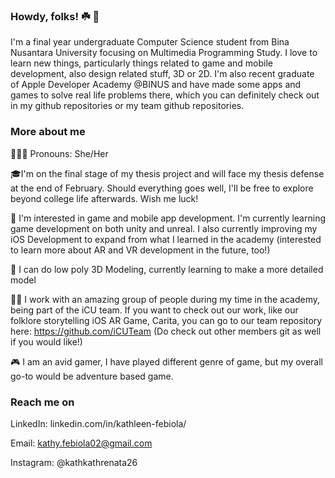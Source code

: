 ### Howdy, folks! ☘️ 👋

I'm a final year undergraduate Computer Science student from Bina Nusantara University focusing on Multimedia Programming Study. I love to learn new things, particularly things related to game and mobile development, also design related stuff, 3D or 2D. I'm also recent graduate of Apple Developer Academy @BINUS and have made some apps and games to solve real life problems there, which you can definitely check out in my github repositories or my team github repositories.

### More about me
🧘🏼‍♂️ Pronouns: She/Her

🎓I'm on the final stage of my thesis project and will face my thesis defense at the end of February. Should everything goes well, I'll be free to explore beyond college life afterwards. Wish me luck!

🥂 I'm interested in game and mobile app development. I'm currently learning game development on both unity and unreal. I also currently improving my iOS Development to expand from what I learned in the academy (interested to learn more about AR and VR development in the future, too!)

💎 I can do low poly 3D Modeling, currently learning to make a more detailed model

👌🏻 I work with an amazing group of people during my time in the academy, being part of the iCU team. If you want to check out our work, like our folklore storytelling iOS AR Game, Carita, you can go to our team repository here: https://github.com/iCUTeam (Do check out other members git as well if you would like!)

🎮 I am an avid gamer, I have played different genre of game, but my overall go-to would be adventure based game.

### Reach me on

LinkedIn: linkedin.com/in/kathleen-febiola/

Email: kathy.febiola02@gmail.com

Instagram: @kathkathrenata26



<!--
**ReiKath26/ReiKath26** is a ✨ _special_ ✨ repository because its `README.md` (this file) appears on your GitHub profile.

Here are some ideas to get you started:

- 🔭 I’m currently working on ...
- 🌱 I’m currently learning ...
- 👯 I’m looking to collaborate on ...
- 🤔 I’m looking for help with ...
- 💬 Ask me about ...
- 📫 How to reach me: ...
- 😄 Pronouns: ...
- ⚡ Fun fact: ...
-->
